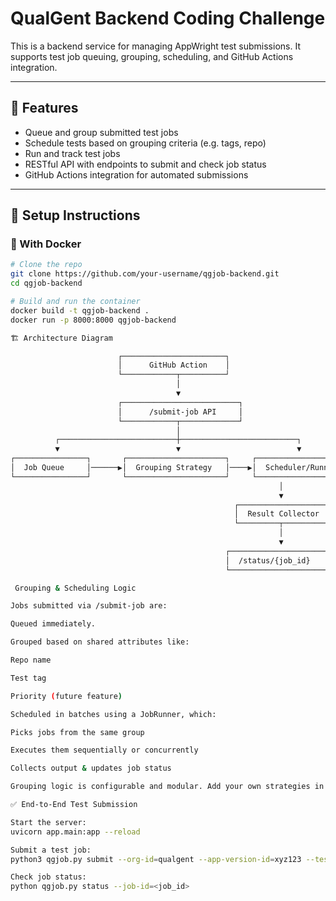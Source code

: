 # QualGent Backend Coding Challenge

This is a backend service for managing AppWright test submissions. It supports test job queuing, grouping, scheduling, and GitHub Actions integration.

---

## 🚀 Features

- Queue and group submitted test jobs
- Schedule tests based on grouping criteria (e.g. tags, repo)
- Run and track test jobs
- RESTful API with endpoints to submit and check job status
- GitHub Actions integration for automated submissions

---

## 🧰 Setup Instructions

### 🐳 With Docker

```bash
# Clone the repo
git clone https://github.com/your-username/qgjob-backend.git
cd qgjob-backend

# Build and run the container
docker build -t qgjob-backend .
docker run -p 8000:8000 qgjob-backend

🏗 Architecture Diagram

                        ┌───────────────────────┐
                        │      GitHub Action    │
                        └────────────┬──────────┘
                                     │
                                     ▼
                        ┌──────────────────────────┐
                        │      /submit-job API     │
                        └────────────┬─────────────┘
                                     │
          ┌──────────────────────────┼──────────────────────────┐
          ▼                          ▼                          ▼
┌────────────────┐       ┌──────────────────────┐     ┌────────────────────┐
│  Job Queue     │──────▶│  Grouping Strategy   │────▶│  Scheduler/Runner  │
└────────────────┘       └──────────────────────┘     └────────────────────┘
                                                            │
                                                            ▼
                                                  ┌────────────────────┐
                                                  │  Result Collector  │
                                                  └─────────┬──────────┘
                                                            │
                                                            ▼
                                                ┌──────────────────────┐
                                                │  /status/{job_id}    │
                                                └──────────────────────┘

 Grouping & Scheduling Logic

Jobs submitted via /submit-job are:

Queued immediately.

Grouped based on shared attributes like:

Repo name

Test tag

Priority (future feature)

Scheduled in batches using a JobRunner, which:

Picks jobs from the same group

Executes them sequentially or concurrently

Collects output & updates job status

Grouping logic is configurable and modular. Add your own strategies in grouping.py.

✅ End-to-End Test Submission

Start the server:
uvicorn app.main:app --reload

Submit a test job:
python3 qgjob.py submit --org-id=qualgent --app-version-id=xyz123 --test=tests/onboarding.spec.js --target=device

Check job status:
python qgjob.py status --job-id=<job_id>